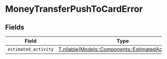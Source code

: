 # MoneyTransferPushToCardError


## Fields

| Field                                                                                                  | Type                                                                                                   | Required                                                                                               | Description                                                                                            |
| ------------------------------------------------------------------------------------------------------ | ------------------------------------------------------------------------------------------------------ | ------------------------------------------------------------------------------------------------------ | ------------------------------------------------------------------------------------------------------ |
| `estimated_activity`                                                                                   | [T.nilable(Models::Components::EstimatedActivityError)](../../models/shared/estimatedactivityerror.md) | :heavy_minus_sign:                                                                                     | N/A                                                                                                    |